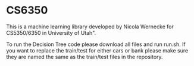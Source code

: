 # CS6350

This is a machine learning library developed by Nicola Wernecke for
CS5350/6350 in University of Utah".


To run the Decision Tree code please download all files and run run.sh. If you want to replace the train/test for either cars or bank please make sure they are named the same as the train/test files in the repository.
